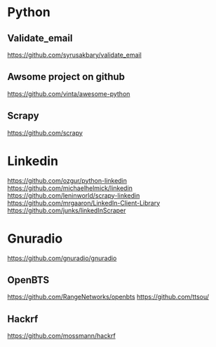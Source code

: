 Python
======
Validate_email
--------------
https://github.com/syrusakbary/validate_email

Awsome project on github
------------------------
https://github.com/vinta/awesome-python

Scrapy
------
https://github.com/scrapy

Linkedin
=======
https://github.com/ozgur/python-linkedin
https://github.com/michaelhelmick/linkedin
https://github.com/leninworld/scrapy-linkedin
https://github.com/mrgaaron/LinkedIn-Client-Library
https://github.com/junks/linkedInScraper


Gnuradio
========
https://github.com/gnuradio/gnuradio

OpenBTS
-------
https://github.com/RangeNetworks/openbts
https://github.com/ttsou/


Hackrf
------
https://github.com/mossmann/hackrf
